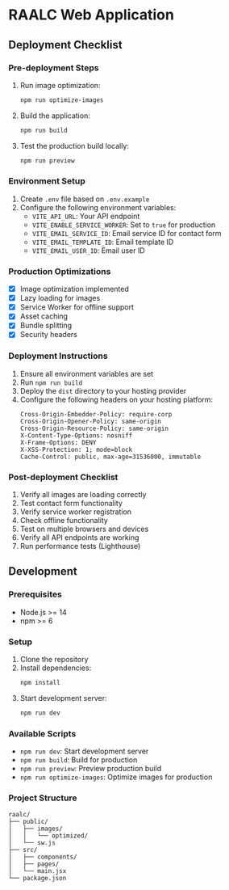 # RAALC Web Application

## Deployment Checklist

### Pre-deployment Steps
1. Run image optimization:
   ```bash
   npm run optimize-images
   ```

2. Build the application:
   ```bash
   npm run build
   ```

3. Test the production build locally:
   ```bash
   npm run preview
   ```

### Environment Setup
1. Create `.env` file based on `.env.example`
2. Configure the following environment variables:
   - `VITE_API_URL`: Your API endpoint
   - `VITE_ENABLE_SERVICE_WORKER`: Set to `true` for production
   - `VITE_EMAIL_SERVICE_ID`: Email service ID for contact form
   - `VITE_EMAIL_TEMPLATE_ID`: Email template ID
   - `VITE_EMAIL_USER_ID`: Email user ID

### Production Optimizations
- [x] Image optimization implemented
- [x] Lazy loading for images
- [x] Service Worker for offline support
- [x] Asset caching
- [x] Bundle splitting
- [x] Security headers

### Deployment Instructions
1. Ensure all environment variables are set
2. Run `npm run build`
3. Deploy the `dist` directory to your hosting provider
4. Configure the following headers on your hosting platform:
   ```
   Cross-Origin-Embedder-Policy: require-corp
   Cross-Origin-Opener-Policy: same-origin
   Cross-Origin-Resource-Policy: same-origin
   X-Content-Type-Options: nosniff
   X-Frame-Options: DENY
   X-XSS-Protection: 1; mode=block
   Cache-Control: public, max-age=31536000, immutable
   ```

### Post-deployment Checklist
1. Verify all images are loading correctly
2. Test contact form functionality
3. Verify service worker registration
4. Check offline functionality
5. Test on multiple browsers and devices
6. Verify all API endpoints are working
7. Run performance tests (Lighthouse)

## Development

### Prerequisites
- Node.js >= 14
- npm >= 6

### Setup
1. Clone the repository
2. Install dependencies:
   ```bash
   npm install
   ```
3. Start development server:
   ```bash
   npm run dev
   ```

### Available Scripts
- `npm run dev`: Start development server
- `npm run build`: Build for production
- `npm run preview`: Preview production build
- `npm run optimize-images`: Optimize images for production

### Project Structure
```
raalc/
├── public/
│   ├── images/
│   │   └── optimized/
│   └── sw.js
├── src/
│   ├── components/
│   ├── pages/
│   └── main.jsx
└── package.json
``` 